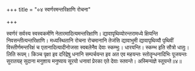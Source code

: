 +++
title = "०४ स्वर्णरमन्तरिक्षाणि रोचना"

+++

स्वर्णरं सर्वस्य स्वस्वकर्मणि नेतारमादित्यमन्तरिक्षाणि। द्यावापृथिव्योरन्तरामध्ये क्षियन्ति निवसन्तीत्यन्तरिक्षाणि। मध्यस्थितानि रोचना रोचमानानि तेजंसि द्यावाभुमी द्यावापृथिव्यौ पृथिवीं विस्तीर्णमन्तरिक्षं च एतानादित्यादीनोजसा स्वबलेनैव देवाः स्कम्भुः। धारयन्ति। स्कम्भ इति सौत्रो धातुः। लिति रूपम्। किञ्च पृक्षा इव दरिद्रेषु धनानि सम्पर्चयन्त इव अत एव महयन्तः स्तोतॄन्धनादिभिः पूजयन्तः सुरातयह् सुदाना मनुशाय मनुष्याय सूरयो धनावां प्रेरका एते देवाः स्तवन्ते। अस्मिन्यज्ञे स्तूयन्ते॥४॥